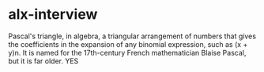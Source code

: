 # alx-interview
Pascal's triangle, in algebra, a triangular arrangement of numbers that gives the coefficients in the expansion of any binomial expression, such as (x + y)n. It is named for the 17th-century French mathematician Blaise Pascal, but it is far older.
YES
